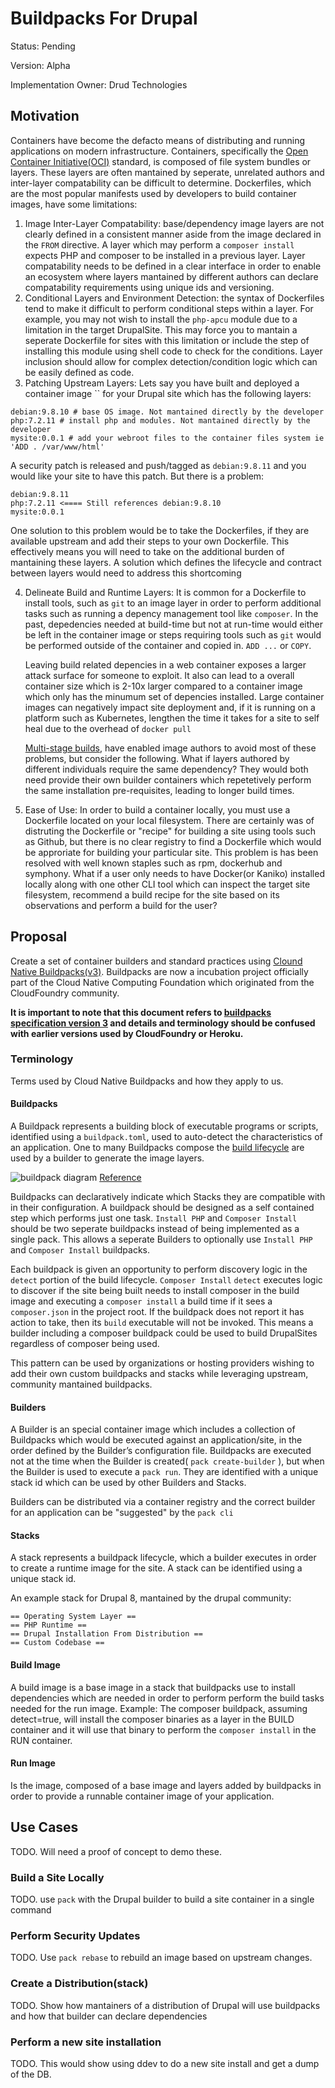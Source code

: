 # Buildpacks For Drupal

Status: Pending

Version: Alpha

Implementation Owner: Drud Technologies

## Motivation

Containers have become the defacto means of distributing and running applications on modern infrastructure. Containers, specifically the [Open Container Initiative(OCI)](https://www.opencontainers.org/) standard, is composed of file system bundles or layers. These layers are often mantained by seperate, unrelated authors and inter-layer compatability can be difficult to determine. Dockerfiles, which are the most popular manifests used by developers to build container images, have some limitations:

1. Image Inter-Layer Compatability: base/dependency image layers are not clearly defined in a consistent manner aside from the image declared in the `FROM` directive. A layer which may perform a `composer install` expects PHP and composer to be installed in a previous layer. Layer compatability needs to be defined in a clear interface in order to enable an ecosystem where layers mantained by different authors can declare compatability requirements using unique ids and versioning.
2. Conditional Layers and Environment Detection: the syntax of Dockerfiles tend to make it difficult to perform conditional steps within a layer. For example, you may not wish to install the `php-apcu` module due to a limitation in the target DrupalSite. This may force you to mantain a seperate Dockerfile for sites with this limitation or include the step of installing this module using shell code to check for the conditions. Layer inclusion should allow for complex detection/condition logic which can be easily defined as code.
3. Patching Upstream Layers: Lets say you have built and deployed a container image `` for your Drupal site which has the following layers:


```
debian:9.8.10 # base OS image. Not mantained directly by the developer
php:7.2.11 # install php and modules. Not mantained directly by the developer
mysite:0.0.1 # add your webroot files to the container files system ie 'ADD . /var/www/html'
```

A security patch is released and push/tagged as `debian:9.8.11` and you would like your site to have this patch. But there is a problem:

```
debian:9.8.11
php:7.2.11 <==== Still references debian:9.8.10
mysite:0.0.1
```

One solution to this problem would be to take the Dockerfiles, if they are available upstream and add their steps to your own Dockerfile. This effectively means you will need to take on the additional burden of mantaining these layers. A solution which defines the lifecycle and contract between layers would need to address this shortcoming

4. Delineate Build and Runtime Layers: It is common for a Dockerfile to install tools, such as `git` to an image layer in order to perform additional tasks such as running a depency management tool like `composer`. In the past, depedencies needed at build-time but not at run-time would either be left in the container image or steps requiring tools such as `git` would be performed outside of the container and copied in. `ADD ...` or `COPY`.
   
   Leaving build related depencies in a web container exposes a larger attack surface for someone to exploit. It also can lead to a overall container size which is 2-10x larger compared to a container image which only has the minumum set of depencies installed. Large container images can negatively impact site deployment and, if it is running on a platform such as Kubernetes, lengthen the time it takes for a site to self heal due to the overhead of `docker pull`
   
   [Multi-stage builds](https://docs.docker.com/develop/develop-images/multistage-build/), have enabled image authors to avoid most of these problems, but consider the following. What if layers authored by different individuals require the same dependency? They would both need provide their own builder containers which repetetively perform the same installation pre-requisites, leading to longer build times.

5. Ease of Use: In order to build a container locally, you must use a Dockerfile located on your local filesystem. There are certainly was of distruting the Dockerfile or "recipe" for building a site using tools such as Github, but there is no clear registry to find a Dockerfile which would be approriate for building your particular site. This problem is has been resolved with well known staples such as rpm, dockerhub and symphony. What if a user only needs to have Docker(or Kaniko) installed locally along with one other CLI tool which can inspect the target site filesystem, recommend a build recipe for the site based on its observations and perform a build for the user?


## Proposal

Create a set of container builders and standard practices using [Clound Native Buildpacks(v3)](https://buildpacks.io/docs/). Buildpacks are now a incubation project officially part of the Cloud Native Computing Foundation which originated from the CloudFoundry community. 

**It is important to note that this document refers to [buildpacks specification version 3](https://github.com/buildpack/spec) and details and terminology should be confused with earlier versions used by CloudFoundry or Heroku.**

### Terminology

Terms used by Cloud Native Buildpacks and how they apply to us.

#### Buildpacks

A Buildpack represents a building block of executable programs or scripts, identified using a `buildpack.toml`, used to auto-detect the characteristics of an application. One to many Buildpacks compose the [build lifecycle](https://github.com/buildpack/lifecycle#lifecycle) are used by a builder to generate the image layers.

![buildpack diagram](https://buildpacks.io/docs/using-pack/build.svg)
[Reference](https://buildpacks.io/docs/using-pack/building-app/)

Buildpacks can declaratively indicate which Stacks they are compatible with in their configuration. A buildpack should be designed as a self contained step which performs just one task. `Install PHP` and `Composer Install` should be two seperate buildpacks instead of being implemented as a single pack. This allows a seperate Builders to optionally use `Install PHP` and `Composer Install` buildpacks.

Each buildpack is given an opportunity to perform discovery logic in the `detect` portion of the build lifecycle. `Composer Install` `detect` executes logic to discover if the site being built needs to install composer in the build image and executing a `composer install` a build time if it sees a `composer.json` in the project root. If the buildpack does not report it has action to take, then its `build` executable will not be invoked. This means a builder including a composer buildpack could be used to build DrupalSites regardless of composer being used.

This pattern can be used by organizations or hosting providers wishing to add their own custom buildpacks and stacks while leveraging upstream, community mantained buildpacks.

#### Builders

A Builder is an special container image which includes a collection of Buildpacks which would be executed against an application/site, in the order defined by the Builder’s configuration file. Buildpacks are executed not at the time when the Builder is created( `pack create-builder` ), but when the Builder is used to execute a `pack run`. They are identified with a unique stack id which can be used by other Builders and Stacks.

Builders can be distributed via a container registry and the correct builder for an application can be "suggested" by the `pack cli`

#### Stacks

A stack represents a buildpack lifecycle, which a builder executes in order to create a runtime image for the site. A stack can be identified using a unique stack id.

An example stack for Drupal 8, mantained by the drupal community:
```
== Operating System Layer ==
== PHP Runtime ==
== Drupal Installation From Distribution ==
== Custom Codebase ==
```

#### Build Image

A build image is a base image in a stack that buildpacks use to install dependencies which are needed in order to perform perform the build tasks needed for the run image. Example: The composer buildpack, assuming detect=true, will install the composer binaries as a layer in the BUILD container and it will use that binary to perform the `composer install` in the RUN container.

#### Run Image

Is the image, composed of a base image and layers added by buildpacks in order to provide a runnable container image of your application.

## Use Cases

TODO. Will need a proof of concept to demo these.

### Build a Site Locally

TODO. use `pack` with the Drupal builder to build a site container in a single command

### Perform Security Updates

TODO. Use `pack rebase` to rebuild an image based on upstream changes.

### Create a Distribution(stack)

TODO. Show how mantainers of a distribution of Drupal will use buildpacks and how that builder can declare dependencies

### Perform a new site installation

TODO. This would show using ddev to do a new site install and get a dump of the DB.
